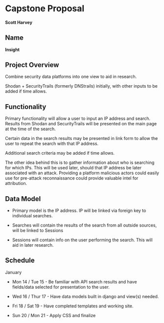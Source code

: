 # Capstone Proposal  
#### Scott Harvey

## Name

**Insight**

## Project Overview

Combine security data platforms into one view to aid in research.

Shodan + SecurityTrails (formerly DNStrails) initially, with other inputs to be added if time allows.

## Functionality

Primary functionality will allow a user to input an IP address and search. Results from Shodan and SecurityTrails will be presented on the main page at the time of the search.

Certain data in the search results may be presented in link form to allow the user to repeat the search with that IP address.

Additional search criteria may be added if time allows.

The other idea behind this is to gather information about who is searching for which IPs. This will be used later, should that IP address be later associated with an attack. Providing a platform malicious actors could easily use for pre-attack reconnaissance could provide valuable intel for attribution.

## Data Model

- Primary model is the IP address. IP will be linked via foreign key to individual searches.

- Searches will contain the results of the search from all outside sources, will be linked to Sessions

- Sessions will contain info on the user performing the search. This will aid in later research.

## Schedule

January 

- Mon 14 / Tue 15 - Be familiar with API search results and have fields/data selected for presentation to the user.

- Wed 16 / Thur 17 - Have data models built in django and view(s) needed.

- Fri 18 / Sat 19 - Have completed templates and working site.

- Sun 20 / Mon 21 - Apply CSS and finalize

